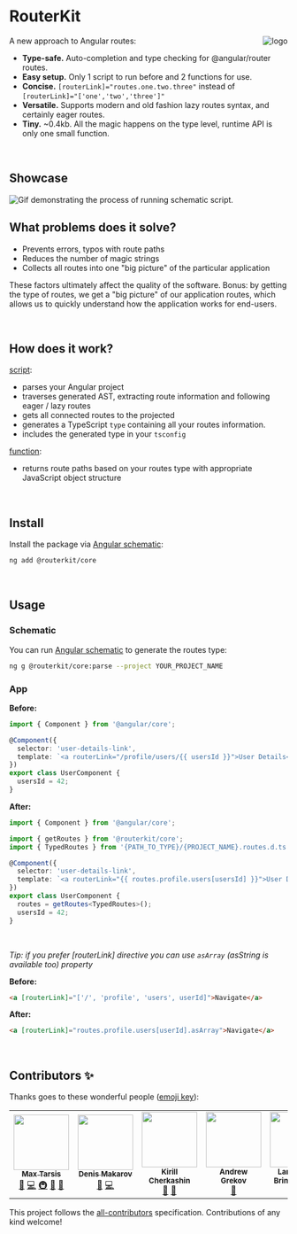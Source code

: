 # RouterKit

<a href="https://routeshub.gitbook.io/docs"><img src="https://raw.githubusercontent.com/retarsis/routerkit/master/assets/logo.png" align="right" alt="logo" /></a>

A new approach to Angular routes:

- **Type-safe.** Auto-completion and type checking for @angular/router routes.
- **Easy setup.** Only 1 script to run before and 2 functions for use.
- **Concise.** `[routerLink]="routes.one.two.three"` instead of `[routerLink]="['one','two','three']"`
- **Versatile.** Supports modern and old fashion lazy routes syntax, and certainly eager routes.
- **Tiny.** ~0.4kb. All the magic happens on the type level, runtime API is only one small function.

<br/>

## Showcase

<img src="https://raw.githubusercontent.com/retarsis/routerkit/master/assets/concise.gif" alt="Gif demonstrating the process of running schematic script." align="center">

<br/>

## What problems does it solve?

- Prevents errors, typos with route paths
- Reduces the number of magic strings
- Collects all routes into one "big picture" of the particular application

These factors ultimately affect the quality of the software.
Bonus: by getting the type of routes, we get a "big picture" of our application routes, which allows us to quickly understand how the application works for end-users.

<br/>

## How does it work?

[script](https://github.com/retarsis/routerkit/blob/master/package/src/parse/index.ts):

- parses your Angular project
- traverses generated AST, extracting route information and following eager / lazy routes
- gets all connected routes to the projected
- generates a TypeScript `type` containing all your routes information.
- includes the generated type in your `tsconfig`

[function](https://github.com/retarsis/routerkit/blob/1e9e55c8e66b44a1ac1d841a0f5aacc3d28b2989/package/src/core/getRoutes.ts#L1):

- returns route paths based on your routes type with appropriate JavaScript object structure

<br/>

## Install

Install the package via [Angular schematic](https://angular.io/guide/schematics-for-libraries):

```sh
ng add @routerkit/core
```

<br/>

## Usage

### Schematic

You can run [Angular schematic](https://angular.io/guide/schematics) to generate the routes type:

```sh
ng g @routerkit/core:parse --project YOUR_PROJECT_NAME
```

### App

**Before:**

```typescript
import { Component } from '@angular/core';

@Component({
  selector: 'user-details-link',
  template: `<a routerLink="/profile/users/{{ usersId }}">User Details</a>`
})
export class UserComponent {
  usersId = 42;
}
```

**After:**

```typescript
import { Component } from '@angular/core';

import { getRoutes } from '@routerkit/core';
import { TypedRoutes } from '{PATH_TO_TYPE}/{PROJECT_NAME}.routes.d.ts';

@Component({
  selector: 'user-details-link',
  template: `<a routerLink="{{ routes.profile.users[usersId] }}">User Details</a>`
})
export class UserComponent {
  routes = getRoutes<TypedRoutes>();
  usersId = 42;
}
```

<br/>

_Tip: if you prefer [routerLink] directive you can use `asArray` (asString is available too) property_

**Before:**

```html
<a [routerLink]="['/', 'profile', 'users', userId]">Navigate</a>
```

**After:**

```html
<a [routerLink]="routes.profile.users[userId].asArray">Navigate</a>
```

<br/>

## Contributors ✨

Thanks goes to these wonderful people ([emoji key](https://allcontributors.org/docs/en/emoji-key)):

<!-- ALL-CONTRIBUTORS-LIST:START - Do not remove or modify this section -->
<!-- prettier-ignore-start -->
<!-- markdownlint-disable -->
<table>
  <tr>
    <td align="center"><a href="https://github.com/retarsis"><img src="https://avatars1.githubusercontent.com/u/21989873?v=4?s=100" width="100px;" alt=""/><br /><sub><b>Max Tarsis</b></sub></a><br /><a href="#ideas-retarsis" title="Ideas, Planning, & Feedback">🤔</a> <a href="https://github.com/retarsis/routerkit/commits?author=retarsis" title="Code">💻</a> <a href="#infra-retarsis" title="Infrastructure (Hosting, Build-Tools, etc)">🚇</a> <a href="https://github.com/retarsis/routerkit/commits?author=retarsis" title="Documentation">📖</a> <a href="#projectManagement-retarsis" title="Project Management">📆</a></td>
    <td align="center"><a href="https://github.com/limitofzero"><img src="https://avatars1.githubusercontent.com/u/16196664?v=4?s=100" width="100px;" alt=""/><br /><sub><b>Denis Makarov</b></sub></a><br /><a href="#ideas-limitofzero" title="Ideas, Planning, & Feedback">🤔</a> <a href="https://github.com/retarsis/routerkit/commits?author=limitofzero" title="Code">💻</a></td>
    <td align="center"><a href="https://twitter.com/kirjs"><img src="https://avatars0.githubusercontent.com/u/2545357?v=4?s=100" width="100px;" alt=""/><br /><sub><b>Kirill Cherkashin</b></sub></a><br /><a href="#ideas-kirjs" title="Ideas, Planning, & Feedback">🤔</a> <a href="https://github.com/retarsis/routerkit/commits?author=kirjs" title="Documentation">📖</a></td>
    <td align="center"><a href="https://thekiba.io/"><img src="https://avatars0.githubusercontent.com/u/1910515?v=4?s=100" width="100px;" alt=""/><br /><sub><b>Andrew Grekov</b></sub></a><br /><a href="#ideas-thekiba" title="Ideas, Planning, & Feedback">🤔</a></td>
    <td align="center"><a href="https://indepth.dev/author/layzee/"><img src="https://avatars1.githubusercontent.com/u/6364586?v=4?s=100" width="100px;" alt=""/><br /><sub><b>Lars Gyrup Brink Nielsen</b></sub></a><br /><a href="https://github.com/retarsis/routerkit/commits?author=LayZeeDK" title="Documentation">📖</a></td>
  </tr>
</table>

<!-- markdownlint-restore -->
<!-- prettier-ignore-end -->

<!-- ALL-CONTRIBUTORS-LIST:END -->

This project follows the [all-contributors](https://github.com/all-contributors/all-contributors) specification. Contributions of any kind welcome!
